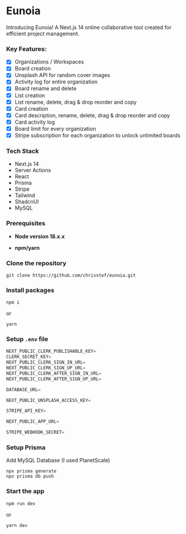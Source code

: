 # Eunoia

Introducing Eunoia! A Next.js 14 online collaborative tool created for efficient project management.

### Key Features:

-   [x] Organizations / Workspaces
-   [x] Board creation
-   [x] Unsplash API for random cover images
-   [x] Activity log for entire organization
-   [x] Board rename and delete
-   [x] List creation
-   [x] List rename, delete, drag & drop reorder and copy
-   [x] Card creation
-   [x] Card description, rename, delete, drag & drop reorder and copy
-   [x] Card activity log
-   [x] Board limit for every organization
-   [x] Stripe subscription for each organization to unlock unlimited boards

### Tech Stack

-   Next.js 14
-   Server Actions
-   React
-   Prisma
-   Stripe
-   Tailwind
-   ShadcnUI
-   MySQL

### Prerequisites

-   **Node version 18.x.x**

-   **npm/yarn**

### Clone the repository

```shell
git clone https://github.com/chrisstef/eunoia.git
```

### Install packages

```shell
npm i
```

or

```shell
yarn
```

### Setup `.env` file

```js
NEXT_PUBLIC_CLERK_PUBLISHABLE_KEY=
CLERK_SECRET_KEY=
NEXT_PUBLIC_CLERK_SIGN_IN_URL=
NEXT_PUBLIC_CLERK_SIGN_UP_URL=
NEXT_PUBLIC_CLERK_AFTER_SIGN_IN_URL=
NEXT_PUBLIC_CLERK_AFTER_SIGN_UP_URL=

DATABASE_URL=

NEXT_PUBLIC_UNSPLASH_ACCESS_KEY=

STRIPE_API_KEY=

NEXT_PUBLIC_APP_URL=

STRIPE_WEBHOOK_SECRET=
```

### Setup Prisma

Add MySQL Database (I used PlanetScale)

```shell
npx prisma generate
npx prisma db push
```

### Start the app

```shell
npm run dev
```

or

```shell
yarn dev
```
